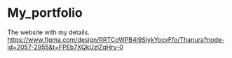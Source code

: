 # My_portfolio
The website with my details.
https://www.figma.com/design/RRTCoWPB4l9SiykYocxFfo/Thanura?node-id=2057-2955&t=FPEb7XQkUzlZqHry-0
